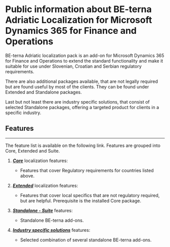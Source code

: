 # Public information about BE-terna Adriatic Localization for Microsoft Dynamics 365 for Finance and Operations

BE-terna Adriatic localization pack is an add-on for Microsoft Dynamics 365 for Finance and Operations to extend the standard functionality and make it suitable for use under Slovenian, Croatian and Serbian regulatory requirements.

There are also additional packages available, that are not legally required but are found useful by most of the clients. They can be found under Extended and Standalone packages. 

Last but not least there are industry specific solutions, that consist of selected Standalone packages, offering a targeted product for clients in a specific industry.


## **Features**
---

The feature list is available on the following link. Features are grouped into Core, Extended and Suite.

1. **[_Core_](/Help/Core-Localization)** localization features: 
    * Features that cover Regulatory requirements for countries listed above. 

2. **[_Extended_](/Help/Extended-Localization)** localization features: 
    * Features that cover local specifics that are not regulatory required, but are helpful. Prerequisite is the installed Core package.

3. **[_Standalone - Suite_](/Help/Standalone-solutions-\(Suite\))** features: 
    * Standalone BE-terna add-ons. 

4. **[_Industry specific solutions_](/Help/Industry-specific-solutions)** features: 
    * Selected combination of several standalone BE-terna add-ons. 




